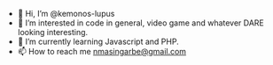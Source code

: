 - 👋 Hi, I’m @kemonos-lupus
- 👀 I’m interested in code in general, video game and whatever DARE looking interesting.
- 🌱 I’m currently learning Javascript and PHP.
- 📫 How to reach me nmasingarbe@gmail.com

<!---
kemonos-lupus/kemonos-lupus is a ✨ special ✨ repository because its `README.md` (this file) appears on your GitHub profile.
You can click the Preview link to take a look at your changes.
--->
